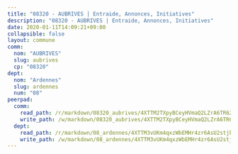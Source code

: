```yaml
---
title: "08320 - AUBRIVES | Entraide, Annonces, Initiatives"
description: "08320 - AUBRIVES | Entraide, Annonces, Initiatives"
date: 2020-01-11T14:09:21+09:00
collapsible: false
layout: commune
comm:
  nom: "AUBRIVES"
  slug: aubrives
  cp: "08320"
dept:
  nom: "Ardennes"
  slug: ardennes
  num: "08"
peerpad:
  comm:
    read_path: /r/markdown/08320_aubrives/4XTTM2TXpyBCeyHVmaQ2LZrA6TR62Q2Rs3zVyEHa78TGCJ2kT
    write_path: /w/markdown/08320_aubrives/4XTTM2TXpyBCeyHVmaQ2LZrA6TR62Q2Rs3zVyEHa78TGCJ2kT-K3TgUEVFQDiiH9nPx5oEmSbCdM5hg9FN1ZDKyGhZv48gGnLVhTezEyBFoNqPKkXaWK4EhUX9p77RaLjNRHT28YJXWrgpipi6wZMHTuS4M8ntQQzaa74uvuDFoupppiZnWsX1LFcP
  dept:
    read_path: /r/markdown/08_ardennes/4XTTM3vUKm4qxzWbEMHr4zr6AsU2stjkKdsaY9uMbmhXjv9QM
    write_path: /w/markdown/08_ardennes/4XTTM3vUKm4qxzWbEMHr4zr6AsU2stjkKdsaY9uMbmhXjv9QM-K3TgUMB9u4JvtZdFBPfBexH6pGeKJREiRZLakfAxGDqg6fgd1ib6XHxM9tkwaYxqJV2qNTbboL5jGpTS7re5rUf5cB5fLzdnicM4aJkF5ZXmkvCRXEh5XT7432iWRZFby5MMVbKP
---
```


